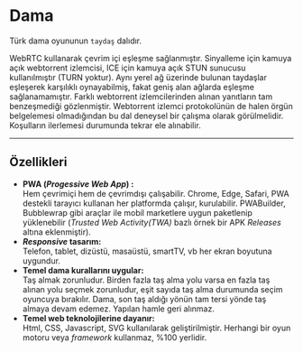 # Dama
Türk dama oyununun `taydaş` dalıdır.

WebRTC kullanarak çevrim içi eşleşme sağlanmıştır.
Sinyalleme için kamuya açık webtorrent izlemcisi, ICE için kamuya açık STUN sunucusu kullanılmıştır (TURN yoktur).
Aynı yerel ağ üzerinde bulunan taydaşlar eşleşerek karşılıklı oynayabilmiş, fakat geniş alan ağlarda eşleşme sağlanamamıştır.
Farklı webtorrent izlemcilerinden alınan yanıtların tam benzeşmediği gözlenmiştir. Webtorrent izlemci protokolünün de halen 
örgün belgelemesi olmadığından bu dal deneysel bir çalışma olarak görülmelidir. Koşulların ilerlemesi durumunda tekrar ele alınabilir.

---

## Özellikleri
- **PWA (_Progessive Web App_) :**  
  Hem çevrimiçi hem de çevrimdışı çalışabilir.
  Chrome, Edge, Safari, PWA destekli tarayıcı kullanan her platformda çalışır, kurulabilir.
  PWABuilder, Bubblewrap gibi araçlar ile mobil marketlere uygun paketlenip yüklenebilir
  (_Trusted Web Activity(TWA)_ bazlı örnek bir APK _Releases_ altına eklenmiştir).
- **_Responsive_ tasarım:**  
  Telefon, tablet, dizüstü, masaüstü, smartTV, vb her ekran boyutuna uygundur.
- **Temel dama kurallarını uygular:**  
  Taş almak zorunludur. Birden fazla taş alma yolu varsa en fazla taş alınan yolu seçmek zorunludur,
  eşit sayıda taş alma durumunda seçim oyuncuya bırakılır.
  Dama, son taş aldığı yönün tam tersi yönde taş almaya devam edemez. Yapılan hamle geri alınmaz.
- **Temel web teknolojilerine dayanır:**  
  Html, CSS, Javascript, SVG kullanılarak geliştirilmiştir.
  Herhangi bir oyun motoru veya _framework_ kullanmaz, %100 yerlidir.

